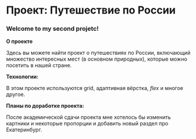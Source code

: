 # Проект: Путешествие по России

### Welcome to my second projetc!

**О проекте**

Здесь вы можете найти проект о путешествиях по России, включающий множество интересных мест (в основном природных), которые можно посетить в нашей стране.

**Технологии:** 

В этом проекте используются grid, адаптивная вёрстка, *flex* и многое другое.

**Планы по доработке проекта:** 

После академической сдачи проекта мне хотелось бы изменить картники и некоторые пропорции и добавить новый раздел про Екатеринбург.